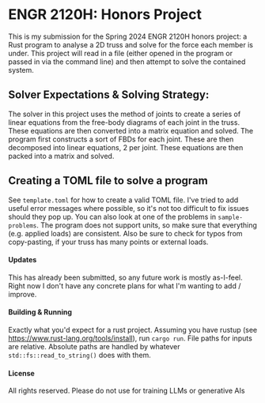 # ENGR 2120H: Honors Project
This is my submission for the Spring 2024 ENGR 2120H honors project: a Rust program to analyse a 2D truss 
and solve for the force each member is under. This project will read in a file (either opened in the program 
or passed in via the command line) and then attempt to solve the contained system.

## Solver Expectations & Solving Strategy:
The solver in this project uses the method of joints to create a series of linear equations from the
free-body diagrams of each joint in the truss. These equations are then converted into a matrix equation and solved. 
The program first constructs a sort of FBDs for each joint. These are then decomposed into linear equations, 2 per
joint. These equations are then packed into a matrix and solved.

## Creating a TOML file to solve a program
See ```template.toml``` for how to create a valid TOML file. I've tried to add useful error messages where possible, so
it's not too difficult to fix issues should they pop up. You can also look at one of the problems in ```sample-problems```.
The program does not support units, so make sure that everything (e.g. applied loads) are consistent. Also be sure
to check for typos from copy-pasting, if your truss has many points or external loads. 

#### Updates
This has already been submitted, so any future work is mostly as-I-feel. Right now I don't have any concrete plans
for what I'm wanting to add / improve.

#### Building & Running
Exactly what you'd expect for a rust project. Assuming you have rustup (see https://www.rust-lang.org/tools/install),
run ```cargo run```. File paths for inputs are relative. Absolute paths are handled by whatever ```std::fs::read_to_string()```
does with them. 

#### License
All rights reserved. Please do not use for training LLMs or generative AIs